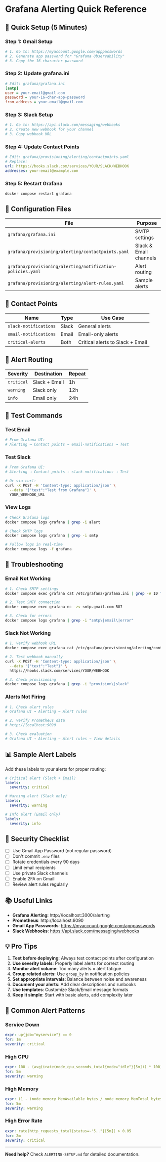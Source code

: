 # Grafana Alerting Quick Reference

## 🚀 Quick Setup (5 Minutes)

### Step 1: Gmail Setup
```bash
# 1. Go to: https://myaccount.google.com/apppasswords
# 2. Generate app password for "Grafana Observability"
# 3. Copy the 16-character password
```

### Step 2: Update grafana.ini
```ini
# Edit: grafana/grafana.ini
[smtp]
user = your-email@gmail.com
password = your-16-char-app-password
from_address = your-email@gmail.com
```

### Step 3: Slack Setup
```bash
# 1. Go to: https://api.slack.com/messaging/webhooks
# 2. Create new webhook for your channel
# 3. Copy webhook URL
```

### Step 4: Update Contact Points
```yaml
# Edit: grafana/provisioning/alerting/contactpoints.yaml
# Replace:
url: https://hooks.slack.com/services/YOUR/SLACK/WEBHOOK
addresses: your-email@example.com
```

### Step 5: Restart Grafana
```bash
docker compose restart grafana
```

## 📝 Configuration Files

| File | Purpose |
|------|---------|
| `grafana/grafana.ini` | SMTP settings |
| `grafana/provisioning/alerting/contactpoints.yaml` | Slack & Email channels |
| `grafana/provisioning/alerting/notification-policies.yaml` | Alert routing |
| `grafana/provisioning/alerting/alert-rules.yaml` | Sample alerts |

## 🔔 Contact Points

| Name | Type | Use Case |
|------|------|----------|
| `slack-notifications` | Slack | General alerts |
| `email-notifications` | Email | Email-only alerts |
| `critical-alerts` | Both | Critical alerts to Slack + Email |

## 🚦 Alert Routing

| Severity | Destination | Repeat |
|----------|-------------|--------|
| `critical` | Slack + Email | 1h |
| `warning` | Slack only | 12h |
| `info` | Email only | 24h |

## 🧪 Test Commands

### Test Email
```bash
# From Grafana UI:
# Alerting → Contact points → email-notifications → Test
```

### Test Slack
```bash
# From Grafana UI:
# Alerting → Contact points → slack-notifications → Test

# Or via curl:
curl -X POST -H 'Content-type: application/json' \
  --data '{"text":"Test from Grafana"}' \
  YOUR_WEBHOOK_URL
```

### View Logs
```bash
# Check Grafana logs
docker compose logs grafana | grep -i alert

# Check SMTP logs
docker compose logs grafana | grep -i smtp

# Follow logs in real-time
docker compose logs -f grafana
```

## 🐛 Troubleshooting

### Email Not Working
```bash
# 1. Check SMTP settings
docker compose exec grafana cat /etc/grafana/grafana.ini | grep -A 10 "\[smtp\]"

# 2. Test SMTP connection
docker compose exec grafana nc -zv smtp.gmail.com 587

# 3. Check for errors
docker compose logs grafana | grep -i "smtp\|email\|error"
```

### Slack Not Working
```bash
# 1. Verify webhook URL
docker compose exec grafana cat /etc/grafana/provisioning/alerting/contactpoints.yaml

# 2. Test webhook manually
curl -X POST -H 'Content-type: application/json' \
  --data '{"text":"Test"}' \
  https://hooks.slack.com/services/YOUR/WEBHOOK

# 3. Check provisioning
docker compose logs grafana | grep -i "provision\|slack"
```

### Alerts Not Firing
```bash
# 1. Check alert rules
# Grafana UI → Alerting → Alert rules

# 2. Verify Prometheus data
# http://localhost:9090

# 3. Check evaluation
# Grafana UI → Alerting → Alert rules → View details
```

## 📊 Sample Alert Labels

Add these labels to your alerts for proper routing:

```yaml
# Critical alert (Slack + Email)
labels:
  severity: critical

# Warning alert (Slack only)
labels:
  severity: warning

# Info alert (Email only)
labels:
  severity: info
```

## 🔐 Security Checklist

- [ ] Use Gmail App Password (not regular password)
- [ ] Don't commit `.env` files
- [ ] Rotate credentials every 90 days
- [ ] Limit email recipients
- [ ] Use private Slack channels
- [ ] Enable 2FA on Gmail
- [ ] Review alert rules regularly

## 📚 Useful Links

- **Grafana Alerting**: http://localhost:3000/alerting
- **Prometheus**: http://localhost:9090
- **Gmail App Passwords**: https://myaccount.google.com/apppasswords
- **Slack Webhooks**: https://api.slack.com/messaging/webhooks

## 💡 Pro Tips

1. **Test before deploying**: Always test contact points after configuration
2. **Use severity labels**: Properly label alerts for correct routing
3. **Monitor alert volume**: Too many alerts = alert fatigue
4. **Group related alerts**: Use `group_by` in notification policies
5. **Set appropriate intervals**: Balance between noise and awareness
6. **Document your alerts**: Add clear descriptions and runbooks
7. **Use templates**: Customize Slack/Email message formats
8. **Keep it simple**: Start with basic alerts, add complexity later

## 🎯 Common Alert Patterns

### Service Down
```yaml
expr: up{job="myservice"} == 0
for: 1m
severity: critical
```

### High CPU
```yaml
expr: 100 - (avg(irate(node_cpu_seconds_total{mode="idle"}[5m])) * 100) > 80
for: 5m
severity: warning
```

### High Memory
```yaml
expr: (1 - (node_memory_MemAvailable_bytes / node_memory_MemTotal_bytes)) * 100 > 85
for: 5m
severity: warning
```

### High Error Rate
```yaml
expr: rate(http_requests_total{status=~"5.."}[5m]) > 0.05
for: 2m
severity: critical
```

---

**Need help?** Check `ALERTING-SETUP.md` for detailed documentation.
